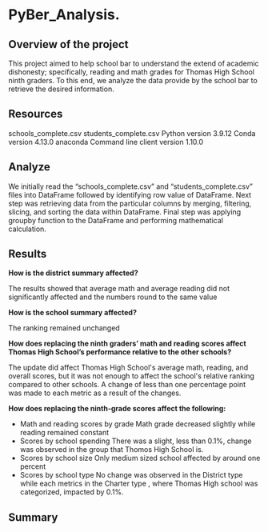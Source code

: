 # PyBer_Analysis.
## Overview of the project
This project aimed to help school bar to understand the  extend of  academic dishonesty; specifically, reading and math grades for Thomas High School ninth graders. To this end, we analyze the data provide by the school bar to retrieve the desired information.

## Resources
schools_complete.csv
students_complete.csv
Python version 3.9.12
Conda version 4.13.0
anaconda Command line client version 1.10.0

## Analyze
We initially read the “schools_complete.csv” and “students_complete.csv” files into DataFrame followed by identifying row value of DataFrame. Next step was retrieving data from the particular columns by merging, filtering, slicing, and sorting the data within DataFrame. Final step was applying groupby function to the DataFrame and performing mathematical calculation.
## Results

**How is the district summary affected?**

The results showed that average math and average reading did not significantly affected and the numbers round to the same value

**How is the school summary affected?**

The ranking remained unchanged 

**How does replacing the ninth graders’ math and reading scores affect Thomas High School’s 
performance relative to the other schools?**

The update did affect Thomas High School's average math, reading, and overall scores, but it was not enough to affect the school's relative ranking compared to other schools. A change of less than one percentage point was made to each metric as a result of the changes.

**How does replacing the ninth-grade scores affect the following:**
- Math and reading scores by grade
Math grade decreased slightly while reading remained constant
- Scores by school spending
There was a slight, less than 0.1%, change was observed in the group that Thomos High School is.
- Scores by school size
Only medium sized school affected by around one percent
- Scores by school type
No change was observed in the District type while each metrics in the Charter type , where Thomas High school was categorized, impacted by 0.1%.
## Summary 
